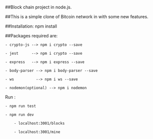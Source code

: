 ##Block chain project in node.js.

##This is a simple clone of Bitcoin network in with some new features.

##Installation: npm install

##Packages required are:

    - crypto-js --> npm i crypto --save

    - jest      --> npm i crypto --save

    - express   --> npm i express --save

    - body-parser --> npm i body-parser --save

    - ws          --> npm i ws --save  

    - nodemon(optional) --> npm i nodemon

Run :

    - npm run test

    - npm run dev

        - localhost:3001/blocks

        - localhost:3001/mine
